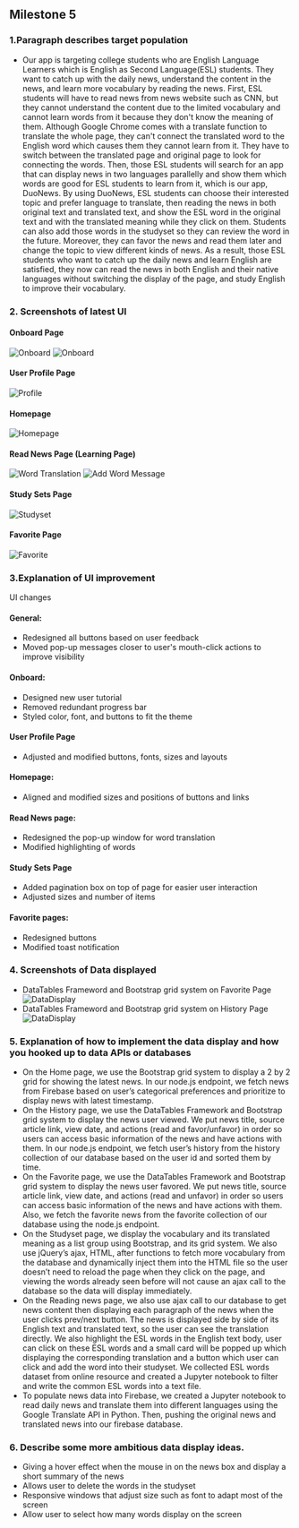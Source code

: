 ## Milestone 5

### 1.Paragraph describes target population
- Our app is targeting college students who are English Language Learners which is English as Second Language(ESL) students. They want to catch up with the daily news, understand the content in the news, and learn more vocabulary by reading the news. First, ESL students will have to read news from news website such as CNN, but they cannot understand the content due to the limited vocabulary and cannot learn words from it because they don't know the meaning of them. Although Google Chrome comes with a translate function to translate the whole page, they can't connect the translated word to the English word which causes them they cannot learn from it. They have to switch between the translated page and original page to look for connecting the words. Then, those ESL students will search for an app that can display news in two languages parallelly and show them which words are good for ESL students to learn from it, which is our app, DuoNews. By using DuoNews, ESL students can choose their interested topic and prefer language to translate, then reading the news in both original text and translated text, and show the ESL word in the original text and with the translated meaning while they click on them. Students can also add those words in the studyset so they can review the word in the future. Moreover, they can favor the news and read them later and change the topic to view different kinds of news. As a result, those ESL students who want to catch up the daily news and learn English are satisfied, they now can read the news in both English and their native languages without switching the display of the page, and study English to improve their vocabulary.

### 2. Screenshots of latest UI
#### Onboard Page
![Onboard](https://github.com/KingsleyLai/COGS121/blob/master/images/milestone5/Onboard.png)
![Onboard](https://github.com/KingsleyLai/COGS121/blob/master/images/milestone5/Onboard2.png)

#### User Profile Page
![Profile](https://github.com/KingsleyLai/COGS121/blob/master/images/milestone5/Profile.png)

#### Homepage
![Homepage](https://github.com/KingsleyLai/COGS121/blob/master/images/milestone5/Home.png)

#### Read News Page (Learning Page)
![Word Translation](https://github.com/KingsleyLai/COGS121/blob/master/images/milestone4/Learn.png)
![Add Word Message](https://github.com/KingsleyLai/COGS121/blob/master/images/milestone4/Learn2.png)


#### Study Sets Page
![Studyset](https://github.com/KingsleyLai/COGS121/blob/master/images/milestone4/Studyset.png)

#### Favorite Page
![Favorite](https://github.com/KingsleyLai/COGS121/blob/master/images/milestone4/Favorite.png)


### 3.Explanation of UI improvement
UI changes
#### General:
- Redesigned all buttons based on user feedback
- Moved pop-up messages closer to user's mouth-click actions to improve visibility

#### Onboard:
- Designed new user tutorial
- Removed redundant progress bar  
- Styled color, font, and buttons to fit the theme

#### User Profile Page
- Adjusted and modified buttons, fonts, sizes and layouts

#### Homepage:
- Aligned and modified sizes and positions of buttons and links

#### Read News page:
- Redesigned the pop-up window for word translation
- Modified highlighting of words

#### Study Sets Page
- Added pagination box on top of page for easier user interaction
- Adjusted sizes and number of items

#### Favorite pages:
- Redesigned buttons
- Modified toast notification



### 4. Screenshots of Data displayed
- DataTables Frameword and Bootstrap grid system on Favorite Page
![DataDisplay](https://github.com/KingsleyLai/COGS121/blob/master/images/data_display/favorite.png)
- DataTables Frameword and Bootstrap grid system on History Page
![DataDisplay](https://github.com/KingsleyLai/COGS121/blob/master/images/data_display/history.png)

### 5. Explanation of how to implement the data display and how you hooked up to data APIs or databases
- On the Home page, we use the Bootstrap grid system to display a 2 by 2 grid for showing the latest news. In our node.js endpoint, we fetch news from Firebase based on user’s categorical preferences and prioritize to display news with latest timestamp.
- On the History page, we use the DataTables Framework and Bootstrap grid system to display the news user viewed. We put news title, source article link, view date, and actions (read and favor/unfavor) in order so users can access basic information of the news and have actions with them. In our node.js endpoint, we fetch user’s history from the history collection of our database based on the user id and sorted them by time.
- On the Favorite page, we use the DataTables Framework and Bootstrap grid system to display the news user favored.  We put news title, source article link, view date, and actions (read and unfavor) in order so users can access basic information of the news and have actions with them. Also, we fetch the favorite news from the favorite collection of our database using the node.js endpoint.
- On the Studyset page, we display the vocabulary and its translated meaning as a list group using Bootstrap, and its grid system. We also use jQuery’s ajax, HTML, after functions to fetch more vocabulary from the database and dynamically inject them into the HTML file so the user doesn’t need to reload the page when they click on the page, and viewing the words already seen before will not cause an ajax call to the database so the data will display immediately.
- On the Reading news page, we also use ajax call to our database to get news content then displaying each paragraph of the news when the user clicks prev/next button. The news is displayed side by side of its English text and translated text, so the user can see the translation directly. We also highlight the ESL words in the English text body, user can click on these ESL words and a small card will be popped up which displaying the corresponding translation and a button which user can click and add the word into their studyset. We collected ESL words dataset from online resource and created a Jupyter notebook to filter and write the common ESL words into a text file.
- To populate news data into Firebase, we created a Jupyter notebook to read daily news and translate them into different languages using the Google Translate API in Python. Then, pushing the original news and translated news into our firebase database.

### 6. Describe some more ambitious data display ideas.
- Giving a hover effect when the mouse in on the news box and display a short summary of the news
- Allows user to delete the words in the studyset
- Responsive windows that adjust size such as font to adapt most of the screen
- Allow user to select how many words display on the screen

